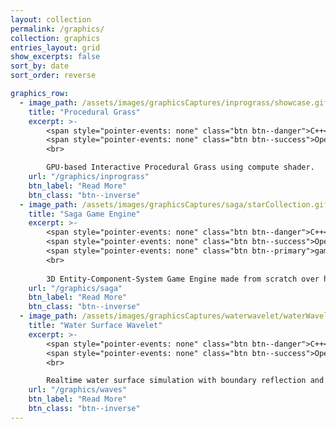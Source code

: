 ```yaml
---
layout: collection
permalink: /graphics/
collection: graphics
entries_layout: grid
show_excerpts: false
sort_by: date
sort_order: reverse

graphics_row:
  - image_path: /assets/images/graphicsCaptures/inprograss/showcase.gif
    title: "Procedural Grass"
    excerpt: >-
        <span style="pointer-events: none" class="btn btn--danger">C++</span>
        <span style="pointer-events: none" class="btn btn--success">OpenGL</span>
        <br>

        GPU-based Interactive Procedural Grass using compute shader.
    url: "/graphics/inprograss"
    btn_label: "Read More"
    btn_class: "btn--inverse"
  - image_path: /assets/images/graphicsCaptures/saga/starCollection.gif
    title: "Saga Game Engine"
    excerpt: >-
        <span style="pointer-events: none" class="btn btn--danger">C++</span>
        <span style="pointer-events: none" class="btn btn--success">OpenGL</span>
        <span style="pointer-events: none" class="btn btn--primary">gamedev</span>
        <br>
        
        3D Entity-Component-System Game Engine made from scratch over half a year.
    url: "/graphics/saga"
    btn_label: "Read More"
    btn_class: "btn--inverse"
  - image_path: /assets/images/graphicsCaptures/waterwavelet/waterWaveletIntroduce.gif
    title: "Water Surface Wavelet"
    excerpt: >-
        <span style="pointer-events: none" class="btn btn--danger">C++</span>
        <span style="pointer-events: none" class="btn btn--success">OpenGL</span>
        <br>

        Realtime water surface simulation with boundary reflection and localized interactions.
    url: "/graphics/waves"
    btn_label: "Read More"
    btn_class: "btn--inverse"
---
```

